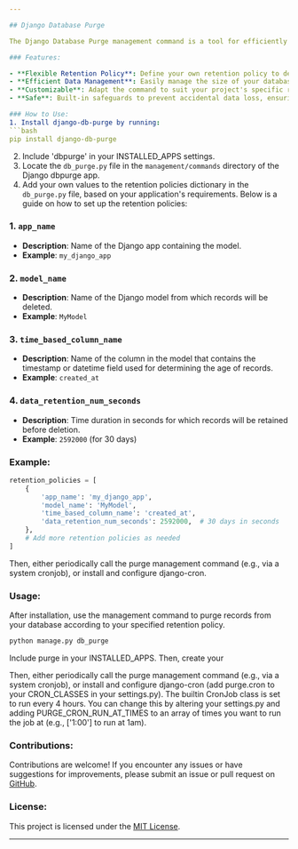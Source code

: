 ```yaml
---

## Django Database Purge

The Django Database Purge management command is a tool for efficiently removing unwanted records from your Django project's database based on a specified retention policy. This command helps you keep your database clean and optimized by permanently deleting records that are no longer needed.

### Features:

- **Flexible Retention Policy**: Define your own retention policy to determine which records should be purged from the database.
- **Efficient Data Management**: Easily manage the size of your database by removing outdated or unnecessary records.
- **Customizable**: Adapt the command to suit your project's specific requirements and database structure.
- **Safe**: Built-in safeguards to prevent accidental data loss, ensuring that only the intended records are purged.

### How to Use:
1. Install django-db-purge by running:
```bash
pip install django-db-purge
```
2. Include 'dbpurge' in your INSTALLED_APPS settings. 
3. Locate the `db_purge.py` file in the `management/commands` directory of the Django dbpurge app.
4. Add your own values to the retention policies dictionary in the `db_purge.py` file, based on your application's requirements. Below is a guide on how to set up the retention policies:

### 1. `app_name`

- **Description**: Name of the Django app containing the model.
- **Example**: `my_django_app`

### 2. `model_name`

- **Description**: Name of the Django model from which records will be deleted.
- **Example**: `MyModel`

### 3. `time_based_column_name`

- **Description**: Name of the column in the model that contains the timestamp or datetime field used for determining the age of records.
- **Example**: `created_at`

### 4. `data_retention_num_seconds`

- **Description**: Time duration in seconds for which records will be retained before deletion.
- **Example**: `2592000` (for 30 days)

### Example:

```python
retention_policies = [
    {
        'app_name': 'my_django_app',
        'model_name': 'MyModel',
        'time_based_column_name': 'created_at',
        'data_retention_num_seconds': 2592000,  # 30 days in seconds
    },
    # Add more retention policies as needed
]
```

Then, either periodically call the purge management command (e.g., via a system cronjob), or install and configure django-cron.


### Usage:

After installation, use the management command to purge records from your database according to your specified retention policy.

```bash
python manage.py db_purge
```

Include purge in your INSTALLED_APPS. Then, create your 






Then, either periodically call the purge management command (e.g., via a system cronjob), or install and configure django-cron (add purge.cron to your CRON_CLASSES in your settings.py). The builtin CronJob class is set to run every 4 hours. You can change this by altering your settings.py and adding PURGE_CRON_RUN_AT_TIMES to an array of times you want to run the job at (e.g., ['1:00'] to run at 1am).

### Contributions:

Contributions are welcome! If you encounter any issues or have suggestions for improvements, please submit an issue or pull request on [GitHub](link_to_github_repo).

### License:

This project is licensed under the [MIT License](link_to_license_file).

---
```


